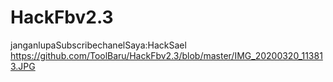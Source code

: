 # HackFbv2.3
janganlupaSubscribechanelSaya:HackSael
https://github.com/ToolBaru/HackFbv2.3/blob/master/IMG_20200320_113813.JPG
